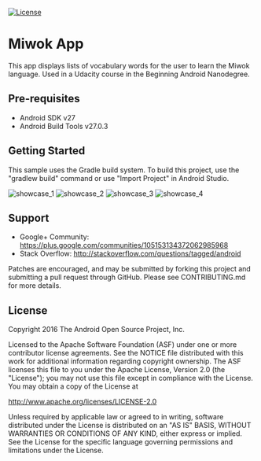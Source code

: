 [![License](https://img.shields.io/badge/license-Apache_2-blue.svg)](https://www.apache.org/licenses/LICENSE-2.0)

Miwok App
===================================

This app displays lists of vocabulary words for the user to learn the Miwok language.
Used in a Udacity course in the Beginning Android Nanodegree.

Pre-requisites
--------------

- Android SDK v27
- Android Build Tools v27.0.3

Getting Started
---------------

This sample uses the Gradle build system. To build this project, use the
"gradlew build" command or use "Import Project" in Android Studio.

![showcase_1](https://user-images.githubusercontent.com/33226462/39635196-acb8f390-4fb4-11e8-86b5-bd0fc8339af7.png)
![showcase_2](https://user-images.githubusercontent.com/33226462/39635198-acd500c6-4fb4-11e8-9784-fc74d1872dd9.png)
![showcase_3](https://user-images.githubusercontent.com/33226462/39635199-acf274b2-4fb4-11e8-9573-0c5ace9b422a.png)
![showcase_4](https://user-images.githubusercontent.com/33226462/39635200-ad0fe1a0-4fb4-11e8-8a55-ea8cbefbe144.png)

Support
-------

- Google+ Community: https://plus.google.com/communities/105153134372062985968
- Stack Overflow: http://stackoverflow.com/questions/tagged/android

Patches are encouraged, and may be submitted by forking this project and
submitting a pull request through GitHub. Please see CONTRIBUTING.md for more details.

License
-------

Copyright 2016 The Android Open Source Project, Inc.

Licensed to the Apache Software Foundation (ASF) under one or more contributor
license agreements.  See the NOTICE file distributed with this work for
additional information regarding copyright ownership.  The ASF licenses this
file to you under the Apache License, Version 2.0 (the "License"); you may not
use this file except in compliance with the License.  You may obtain a copy of
the License at

http://www.apache.org/licenses/LICENSE-2.0

Unless required by applicable law or agreed to in writing, software
distributed under the License is distributed on an "AS IS" BASIS, WITHOUT
WARRANTIES OR CONDITIONS OF ANY KIND, either express or implied.  See the
License for the specific language governing permissions and limitations under
the License.

